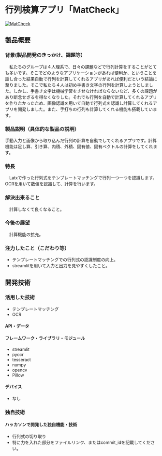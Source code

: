 # 行列検算アプリ「MatCheck」

[![MatCheck](https://user-images.githubusercontent.com/63656006/139519995-5c35f264-4f29-4eed-9abc-5ee794f60245.png)](https://www.youtube.com/watch?v=LUPQFB4QyVo)

## 製品概要
### 背景(製品開発のきっかけ、課題等）
　私たちのグループは４人理系で、日々の課題などで行列計算をすることがとても多いです。そこでどのようなアプリケーションがあれば便利か、ということを話し合った結果自動で行列を計算してくれるアプリがあれば便利だという結論に至りました。そこで私たち４人は初め手書き文字の行列を計算しようとしました。しかし、手書き文字は機械学習をさせなければならないなど、多くの課題があり断念せざるを得なくなりした。それでも行列を自動で計算してくれるアプリを作りたかったため、画像認識を用いて自動で行列式を認識し計算してくれるアプリを開発しました。また、手打ちの行列も計算してくれる機能も搭載しています。
### 製品説明（具体的な製品の説明）
 手動入力と画像から取り込んだ行列の計算を自動でしてくれるアプリです。計算機能は足し算、引き算、内積、外積、固有値、固有ベクトルの計算をしてくれます。
### 特長
　Latxで作った行列式をテンプレートマッチングで行列一つ一つを認識します。OCRを用いて数値を認識して、計算を行います。
### 解決出来ること
　計算しなくて良くなること。
### 今後の展望
　計算機能の拡充。
### 注力したこと（こだわり等）
* テンプレートマッチングでの行列式の認識制度の向上。
* streamlitを用いて入力と出力を見やすくしたこと。

## 開発技術
### 活用した技術
* テンプレートマッチング
* OCR
#### API・データ

#### フレームワーク・ライブラリ・モジュール
* streamlit
* pyocr
* tesseract
* numpy
* opencv
* Pillow

#### デバイス
* なし

### 独自技術
#### ハッカソンで開発した独自機能・技術
* 行列式の切り取り
* 特に力を入れた部分をファイルリンク、またはcommit_idを記載してください。


